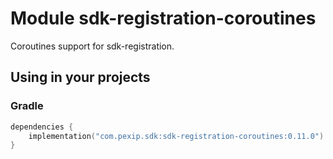# Module sdk-registration-coroutines

Coroutines support for sdk-registration.

## Using in your projects

### Gradle

```kotlin
dependencies {
    implementation("com.pexip.sdk:sdk-registration-coroutines:0.11.0")
}
```
